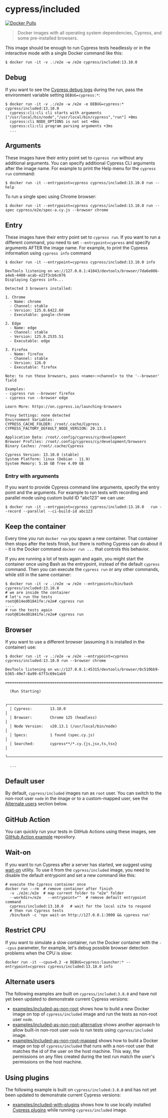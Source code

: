 # cypress/included

[![Docker Pulls](https://img.shields.io/docker/pulls/cypress/included.svg?maxAge=604800)](https://hub.docker.com/r/cypress/included/)

> Docker images with all operating system dependencies, Cypress, and some pre-installed browsers.

This image should be enough to run Cypress tests headlessly or in the interactive mode with a single Docker command like this:

```shell
$ docker run -it -v .:/e2e -w /e2e cypress/included:13.10.0
```

## Debug

If you want to see the [Cypress debug logs](https://on.cypress.io/troubleshooting#Print-DEBUG-logs) during the run, pass the environment variable setting `DEBUG=cypress:*`:

```text
$ docker run -it -v .:/e2e -w /e2e -e DEBUG=cypress:* cypress/included:13.10.0
  cypress:cli:cli cli starts with arguments ["/usr/local/bin/node","/usr/local/bin/cypress","run"] +0ms
  cypress:cli NODE_OPTIONS is not set +0ms
  cypress:cli:cli program parsing arguments +3ms
  ...
```

## Arguments

These images have their entry point set to `cypress run` without any additional arguments. You can specify additional Cypress CLI arguments after the image name. For example to print the Help menu for the `cypress run` command:

```shell
$ docker run -it --entrypoint=cypress cypress/included:13.10.0 run --help
```

To run a single spec using Chrome browser:

```shell
$ docker run -it --entrypoint=cypress cypress/included:13.10.0 run --spec cypress/e2e/spec-a.cy.js --browser chrome
```

## Entry

These images have their entry point set to `cypress run`. If you want to run a different command, you need to set `--entrypoint=cypress` and specify arguments AFTER the image name. For example, to print the Cypress information using `cypress info` command

```text
$ docker run -it --entrypoint=cypress cypress/included:13.10.0 info

DevTools listening on ws://127.0.0.1:41043/devtools/browser/7da6e086-a4eb-4408-acab-e22f3cb6c076
Displaying Cypress info...

Detected 3 browsers installed:

1. Chrome
  - Name: chrome
  - Channel: stable
  - Version: 125.0.6422.60
  - Executable: google-chrome

2. Edge
  - Name: edge
  - Channel: stable
  - Version: 125.0.2535.51
  - Executable: edge

3. Firefox
  - Name: firefox
  - Channel: stable
  - Version: 126.0
  - Executable: firefox

Note: to run these browsers, pass <name>:<channel> to the '--browser' field

Examples:
- cypress run --browser firefox
- cypress run --browser edge

Learn More: https://on.cypress.io/launching-browsers

Proxy Settings: none detected
Environment Variables:
CYPRESS_CACHE_FOLDER: /root/.cache/Cypress
CYPRESS_FACTORY_DEFAULT_NODE_VERSION: 20.13.1

Application Data: /root/.config/cypress/cy/development
Browser Profiles: /root/.config/cypress/cy/development/browsers
Binary Caches: /root/.cache/Cypress

Cypress Version: 13.10.0 (stable)
System Platform: linux (Debian - 11.9)
System Memory: 5.16 GB free 4.09 GB
```

### Entry with arguments

If you want to provide Cypress command line arguments, specify the entry point and the arguments. For example to run tests with recording and parallel mode using custom build ID "abc123" we can use:

```shell
$ docker run -it --entrypoint=cypress cypress/included:13.10.0   run --record --parallel --ci-build-id abc123
```

## Keep the container

Every time you run `docker run` you spawn a new container. That container then stops after the tests finish, but there is nothing Cypress can do about it - it is the Docker command `docker run ...` that controls this behavior.

If you are running a lot of tests again and again, you might start the container once using Bash as the entrypoint, instead of the default `cypress` command. Then you can execute the `cypress run` or any other commands, while still in the same container:

```text
$ docker run -it -v .:/e2e -w /e2e --entrypoint=/bin/bash cypress/included:13.10.0
# we are inside the container
# let's run the tests
root@814ed01841fe:/e2e# cypress run
....
# run the tests again
root@814ed01841fe:/e2e# cypress run
```

## Browser

If you want to use a different browser (assuming it is installed in the container) use:

```text
$ docker run -it -v .:/e2e -w /e2e --entrypoint=cypress cypress/included:13.10.0 run --browser chrome

DevTools listening on ws://127.0.0.1:45315/devtools/browser/0c510bb9-b365-49e7-8a99-67f3c69e1ab9

====================================================================================================

  (Run Starting)

  ┌────────────────────────────────────────────────────────────────────────────────────────────────┐
  │ Cypress:        13.10.0                                                                        │
  │ Browser:        Chrome 125 (headless)                                                          │
  │ Node Version:   v20.13.1 (/usr/local/bin/node)                                                 │
  │ Specs:          1 found (spec.cy.js)                                                           │
  │ Searched:       cypress**/*.cy.{js,jsx,ts,tsx}                                                 │
  └────────────────────────────────────────────────────────────────────────────────────────────────┘

  ...
```

## Default user

By default, `cypress/included` images run as `root` user. You can switch to the non-root user `node` in the image or to a custom-mapped user, see the [Alternate users](#alternate-users) section below.

## GitHub Action

You can quickly run your tests in GitHub Actions using these images, see [GitHub Action example](https://github.com/cypress-io/github-action#docker-image) repository.

## Wait-on

If you want to run Cypress after a server has started, we suggest using [wait-on](https://github.com/jeffbski/wait-on#readme) utility. To use it from the `cypress/included` image, you need to disable the default entrypoint and set a new command like this:

```shell
# execute the Cypress container once
docker run --rm  # remove container after finish
  -v ./e2e:/e2e  # map current folder to "e2e" folder
  --workdir=/e2e   --entrypoint=""  # remove default entrypoint command
  cypress/included:13.10.0   # wait for the local site to respond
  # then run Cypress tests
  /bin/bash -c 'npx wait-on http://127.0.0.1:3000 && cypress run'
```

## Restrict CPU

If you want to simulate a slow container, run the Docker container with the `--cpus` parameter, for example, let's debug possible browser detection problems when the CPU is slow:

```shell
docker run -it --cpus=0.2 -e DEBUG=cypress:launcher:* --entrypoint=cypress cypress/included:13.10.0 info
```

## Alternate users

The following examples are built on `cypress/included:3.8.0` and have not yet been updated to demonstrate current Cypress versions:

- [examples/included-as-non-root](../examples/included-as-non-root) shows how to build a new Docker image on top of `cypress/included` image and run the tests as non-root user `node`.
- [examples/included-as-non-root-alternative](../examples/included-as-non-root-alternative) shows another approach to allow built-in non-root user `node` to run tests using `cypress/included` image.
- [examples/included-as-non-root-mapped](../examples/included-as-non-root-mapped) shows how to build a Docker image on top of `cypress/included` that runs with a non-root user that matches the id of the user on the host machine. This way, the permissions on any files created during the test run match the user's permissions on the host machine.

## Using plugins

The following example is built on `cypress/included:3.8.0` and has not yet been updated to demonstrate current Cypress versions:

- [examples/included-with-plugins](../examples/included-with-plugins) shows how to use locally installed [Cypress plugins](https://on.cypress.io/plugins) while running `cypress/included` image.
